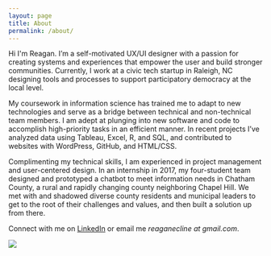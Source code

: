 ```yaml
---
layout: page
title: About
permalink: /about/
---
```


Hi I'm Reagan. I’m a self-motivated UX/UI designer with a passion for creating systems and experiences that empower the user and build stronger communities. Currently, I work at a civic tech startup in Raleigh, NC designing tools and processes to support participatory democracy at the local level.

My coursework in information science has trained me to adapt to new technologies and serve as a bridge between technical and non-technical team members. I am adept at plunging into new software and code to accomplish high-priority tasks in an efficient manner. In recent projects I’ve analyzed data using Tableau, Excel, R, and SQL, and contributed to websites with WordPress, GitHub, and HTML/CSS.

Complimenting my technical skills, I am experienced in project management and user-centered design. In an internship in 2017, my four-student team designed and prototyped a chatbot to meet information needs in Chatham County, a rural and rapidly changing county neighboring Chapel Hill. We met with and shadowed diverse county residents and municipal leaders to get to the root of their challenges and values, and then built a solution up from there.  

Connect with me on [LinkedIn](https://www.linkedin.com/in/reagancline/) or email me _reaganecline at gmail.com_. 

<img class="img-circle" src="/assets/ReaganCline_copy.jpg">

